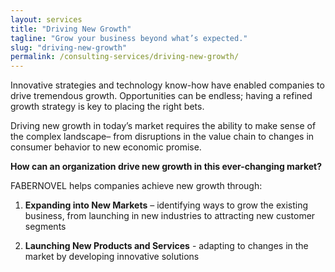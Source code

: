 ```yaml
---
layout: services
title: "Driving New Growth"
tagline: "Grow your business beyond what’s expected."
slug: "driving-new-growth"
permalink: /consulting-services/driving-new-growth/
---
```


Innovative strategies and technology know-how have enabled companies to drive tremendous growth. Opportunities can be endless; having a refined growth strategy is key to placing the right bets. 

Driving new growth in today’s market requires the ability to make sense of the complex landscape– from disruptions in the value chain to changes in consumer behavior to new economic promise.

**How can an organization drive new growth in this ever-changing market?**
 
FABERNOVEL helps companies achieve new growth through:

1. **Expanding into New Markets** – identifying ways to grow the existing business, from launching in new industries to attracting new customer segments

2. **Launching New Products and Services** - adapting to changes in the market by developing innovative solutions 


